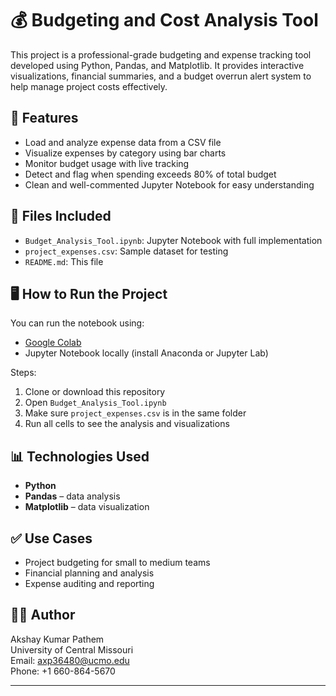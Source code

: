 # 💰 Budgeting and Cost Analysis Tool

This project is a professional-grade budgeting and expense tracking tool developed using Python, Pandas, and Matplotlib. It provides interactive visualizations, financial summaries, and a budget overrun alert system to help manage project costs effectively.

## 🔧 Features
- Load and analyze expense data from a CSV file
- Visualize expenses by category using bar charts
- Monitor budget usage with live tracking
- Detect and flag when spending exceeds 80% of total budget
- Clean and well-commented Jupyter Notebook for easy understanding

## 📂 Files Included
- `Budget_Analysis_Tool.ipynb`: Jupyter Notebook with full implementation
- `project_expenses.csv`: Sample dataset for testing
- `README.md`: This file

## 🖥️ How to Run the Project
You can run the notebook using:
- [Google Colab](https://colab.research.google.com/)
- Jupyter Notebook locally (install Anaconda or Jupyter Lab)

Steps:
1. Clone or download this repository
2. Open `Budget_Analysis_Tool.ipynb`
3. Make sure `project_expenses.csv` is in the same folder
4. Run all cells to see the analysis and visualizations

## 📊 Technologies Used
- **Python**
- **Pandas** – data analysis
- **Matplotlib** – data visualization

## ✅ Use Cases
- Project budgeting for small to medium teams
- Financial planning and analysis
- Expense auditing and reporting

## 👨‍💻 Author
Akshay Kumar Pathem  
University of Central Missouri  
Email: axp36480@ucmo.edu  
Phone: +1 660-864-5670

---

